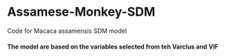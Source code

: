 # Assamese-Monkey-SDM
Code for Macaca assamensis SDM model
#### The model are based on the variables selected from teh Varclus and VIF
